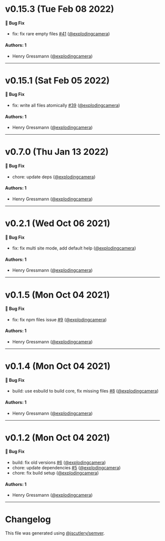 # v0.15.3 (Tue Feb 08 2022)

#### 🐛 Bug Fix

- fix: fix rare empty files [#41](https://github.com/explodingcamera/snowstorm/pull/41) ([@explodingcamera](https://github.com/explodingcamera))

#### Authors: 1

- Henry Gressmann ([@explodingcamera](https://github.com/explodingcamera))

---

# v0.15.1 (Sat Feb 05 2022)

#### 🐛 Bug Fix

- fix: write all files atomically [#39](https://github.com/explodingcamera/snowstorm/pull/39) ([@explodingcamera](https://github.com/explodingcamera))

#### Authors: 1

- Henry Gressmann ([@explodingcamera](https://github.com/explodingcamera))

---

# v0.7.0 (Thu Jan 13 2022)

#### 🐛 Bug Fix

- chore: update deps ([@explodingcamera](https://github.com/explodingcamera))

#### Authors: 1

- Henry Gressmann ([@explodingcamera](https://github.com/explodingcamera))

---

# v0.2.1 (Wed Oct 06 2021)

#### 🐛 Bug Fix

- fix: fix multi site mode, add default help ([@explodingcamera](https://github.com/explodingcamera))

#### Authors: 1

- Henry Gressmann ([@explodingcamera](https://github.com/explodingcamera))

---

# v0.1.5 (Mon Oct 04 2021)

#### 🐛 Bug Fix

- fix: fix npm files issue [#9](https://github.com/explodingcamera/snowstorm/pull/9) ([@explodingcamera](https://github.com/explodingcamera))

#### Authors: 1

- Henry Gressmann ([@explodingcamera](https://github.com/explodingcamera))

---

# v0.1.4 (Mon Oct 04 2021)

#### 🐛 Bug Fix

- build: use esbuild to build core, fix missing files [#8](https://github.com/explodingcamera/snowstorm/pull/8) ([@explodingcamera](https://github.com/explodingcamera))

#### Authors: 1

- Henry Gressmann ([@explodingcamera](https://github.com/explodingcamera))

---

# v0.1.2 (Mon Oct 04 2021)

#### 🐛 Bug Fix

- build: fix old versions [#6](https://github.com/explodingcamera/snowstorm/pull/6) ([@explodingcamera](https://github.com/explodingcamera))
- chore: update dependencies [#5](https://github.com/explodingcamera/snowstorm/pull/5) ([@explodingcamera](https://github.com/explodingcamera))
- chore: fix build setup ([@explodingcamera](https://github.com/explodingcamera))

#### Authors: 1

- Henry Gressmann ([@explodingcamera](https://github.com/explodingcamera))

---

# Changelog

This file was generated using [@jscutlery/semver](https://github.com/jscutlery/semver).


